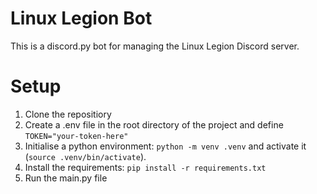 # Linux Legion Bot
This is a discord.py bot for managing the Linux Legion Discord server.

# Setup
1. Clone the repositiory
2. Create a .env file in the root directory of the project and define `TOKEN="your-token-here"`
3. Initialise a python environment: `python -m venv .venv` and activate it (`source .venv/bin/activate`).
4. Install the requirements: `pip install -r requirements.txt`
5. Run the main.py file
